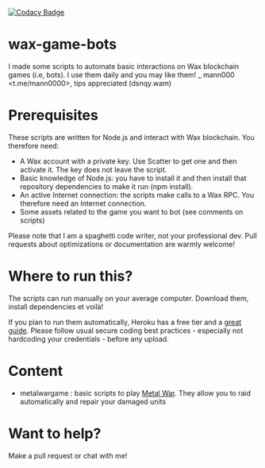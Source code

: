 [![Codacy Badge](https://app.codacy.com/project/badge/Grade/a3d14f0dcc5a4d138e035b63376bbe69)](https://www.codacy.com/gh/mann0000/wax-game-bots/dashboard?utm_source=github.com&amp;utm_medium=referral&amp;utm_content=mann0000/wax-game-bots&amp;utm_campaign=Badge_Grade)

# wax-game-bots
I made some scripts to automate basic interactions on Wax blockchain games (i.e, bots). I use them daily and you may like them!
_ mann000 <t.me/mann0000>, tips appreciated (dsnqy.wam) 

# Prerequisites
These scripts are written for Node.js and interact with Wax blockchain. You therefore need:
* A Wax account with a private key. Use Scatter to get one and then activate it. The key does not leave the script.
* Basic knowledge of Node.js: you have to install it and then install that repository dependencies to make it run (npm install).
* An active Internet connection: the scripts make calls to a Wax RPC. You therefore need an Internet connection.
* Some assets related to the game you want to bot (see comments on scripts)

Please note that I am a spaghetti code writer, not your professional dev. Pull requests about optimizations or documentation are warmly welcome!

# Where to run this?
The scripts can run manually on your average computer. Download them, install dependencies et voilà!

If you plan to run them automatically, Heroku has a free tier and a [great guide](https://devcenter.heroku.com/articles/getting-started-with-nodejs). Please follow usual secure coding best practices - especially not hardcoding your credentials - before any upload.

# Content
* metalwargame : basic scripts to play [Metal War](https://metal-war.com/). They allow you to raid automatically and repair your damaged units

# Want to help?
Make a pull request or chat with me!